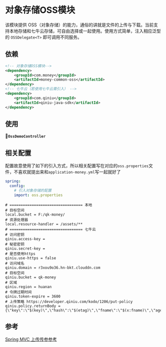 # 对象存储OSS模块

该模块提供 OSS（对象存储）的能力，通俗的讲就是文件的上传与下载。当前支持本地存储和七牛云存储，可自由选择或一起使用。使用方式简单，注入相应泛型的 `OSSDelegate<T>` 即可调用不同服务。

## 依赖

~~~xml
<!-- 对象存储OSS模块-->
<dependency>
    <groupId>com.money</groupId>
    <artifactId>money-common-oss</artifactId>
</dependency>
<!-- 七牛云（若使用七牛云需引入） -->
<dependency>
	<groupId>com.qiniu</groupId>
	<artifactId>qiniu-java-sdk</artifactId>
</dependency>
~~~

## 使用

**🌰`OssDemoController`**

## 相关配置

配置故意使用了如下的引入方式，所以相关配置写在对应的`oss.properties`文件，不喜欢就提出来和`application-money.yml`写一起就好了

```yaml
spring:
  config:
    # 引入对象存储的配置
    import: oss.properties
```

~~~properties
# ================================= 本地
# 目标空间
local.bucket = F:/qk-money/
# 资源处理器
local.resource-handler = /assets/**
# ================================= 七牛云
# 访问密钥
qiniu.access-key =
# 秘密密钥
qiniu.secret-key =
# 是否使用https
qiniu.use-https = false
# 访问域名
qiniu.domain = r3xou9o36.hn-bkt.clouddn.com
# 目标空间
qiniu.bucket = qk-money
# 区域
qiniu.region = huanan
# 令牌过期时间
qiniu.token-expire = 3600
# 上传策略 https://developer.qiniu.com/kodo/1206/put-policy
qiniu.policy.returnBody = {\"key\":\"$(key)\",\"hash\":\"$(etag)\",\"fname\":\"$(x:fname)\",\"age\":\"$(x:age)\"}
~~~

## 参考

[Spring MVC 上传传参参考](https://docs.spring.io/spring-framework/docs/current/reference/html/web.html#mvc-multipart-forms)
